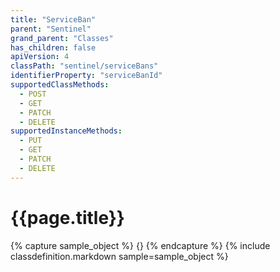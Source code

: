 ```yaml
---
title: "ServiceBan"
parent: "Sentinel"
grand_parent: "Classes"
has_children: false
apiVersion: 4
classPath: "sentinel/serviceBans"
identifierProperty: "serviceBanId"
supportedClassMethods:
  - POST
  - GET
  - PATCH
  - DELETE
supportedInstanceMethods:
  - PUT
  - GET
  - PATCH
  - DELETE
---
```

# {{page.title}}

{% capture sample_object %}
{}
{% endcapture %}
{% include classdefinition.markdown sample=sample_object %}